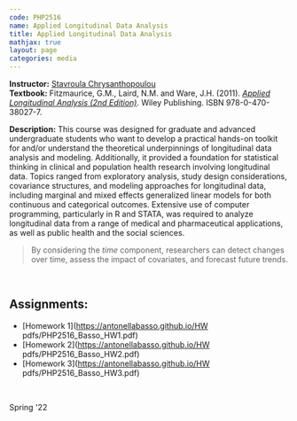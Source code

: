 ```yaml
---
code: PHP2516 
name: Applied Longitudinal Data Analysis 
title: Applied Longitudinal Data Analysis 
mathjax: true
layout: page
categories: media
---
```


**Instructor:** [Stavroula Chrysanthopoulou](https://vivo.brown.edu/display/schrysan) <br>
**Textbook:** Fitzmaurice, G.M., Laird, N.M. and Ware, J.H. (2011). [*Applied Longitudinal Analysis (2nd Edition)*](https://www.wiley.com/en-sg/Applied+Longitudinal+Analysis%2C+2nd+Edition-p-9780470380277). Wiley Publishing. ISBN 978-0-470-38027-7.

<!-- Longitudinal data analysis offers a powerful approach to study temporal changes, individual trajectories, and relationships over time. By considering the within-subject variability and accounting for correlation structures, researchers can gain valuable insights into the dynamic nature of phenomena and make more accurate predictions or informed decisions. -->

**Description:** This course was designed for graduate and advanced undergraduate students who want to develop a practical hands-on toolkit for and/or understand the theoretical underpinnings of longitudinal data analysis and modeling. Additionally, it provided a foundation for statistical thinking in clinical and population health research involving longitudinal data. Topics ranged from exploratory analysis, study design considerations, covariance structures, and modeling approaches for longitudinal data, including marginal and mixed effects generalized linear models for both continuous and categorical outcomes. Extensive use of computer programming, particularly in R and STATA, was required to analyze longitudinal data from a range of medical and pharmaceutical applications, as well as public health and the social sciences. 

> By considering the *time* component, researchers can detect changes over time, assess the impact of covariates, and forecast future trends.

&nbsp; 

<h2>Assignments:</h2>

- [Homework 1](https://antonellabasso.github.io/HW pdfs/PHP2516_Basso_HW1.pdf)
- [Homework 2](https://antonellabasso.github.io/HW pdfs/PHP2516_Basso_HW2.pdf)
- [Homework 3](https://antonellabasso.github.io/HW pdfs/PHP2516_Basso_HW3.pdf)
  
&nbsp;

Spring '22
